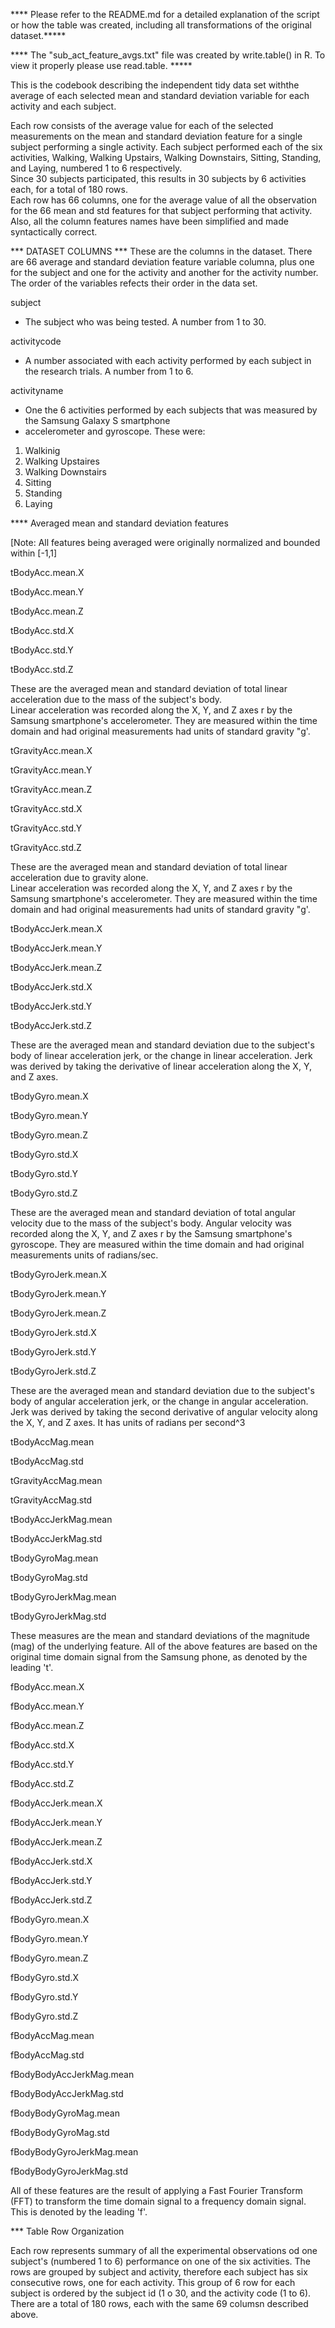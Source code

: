 **** Please refer to the README.md for a detailed explanation of the script or how the table was created, including all transformations of the original dataset.*****

**** The "sub_act_feature_avgs.txt" file was created by write.table() in R.  To view it properly please use read.table. *****

This is the codebook describing the independent tidy data set withthe average of each selected 
mean and standard deviation variable for each activity and each subject.

Each row consists of the average value for each of the selected measurements on the mean and standard deviation 
feature for a single subject performing a single activity. Each subject performed each of the 
six activities, Walking, Walking Upstairs, Walking Downstairs, Sitting, Standing, and Laying, numbered 1 to 6 respectively.  
Since 30 subjects participated, this results in 30 subjects by 6 activities each, for a total of 180 rows.  
Each row has 66 columns, one for the average value of all the observation for the 66 mean and std features 
for that subject performing that activity. Also, all the column features names have been simplified and made 
syntactically correct.


*** DATASET COLUMNS ***
These are the columns in the dataset. There are 66 average and standard deviation feature variable columna, 
plus one for the subject and one for the activity and another for the activity number.  The order of the variables 
refects their order in the data set.

 subject 
 - The subject who was being tested.  A number from 1 to 30.
 
 activitycode 
 - A number associated with each activity performed by each subject in the research trials.  A number from 1 to 6.
 
 activityname 
- One the 6 activities performed by each subjects that was measured by the Samsung Galaxy S smartphone 
- accelerometer and gyroscope.  These were:
1. Walkinig
2. Walking Upstaires
3. Walking Downstairs
4. Sitting
5. Standing
6. Laying

**** Averaged mean and standard deviation features

[Note: All features being averaged were originally normalized and bounded within
[-1,1] 

 tBodyAcc.mean.X 
 
 tBodyAcc.mean.Y 
 
 tBodyAcc.mean.Z
 
 tBodyAcc.std.X 
 
 tBodyAcc.std.Y 
 
 tBodyAcc.std.Z 
 

These are the averaged mean and standard deviation of total linear acceleration due to the mass of the subject's body.  
Linear acceleration was recorded along the X, Y, and Z axes r by the Samsung smartphone's accelerometer. 
They are measured within the time domain and had original measurements had units of standard gravity "g'.  

 tGravityAcc.mean.X 
 
 
 tGravityAcc.mean.Y 
 
 tGravityAcc.mean.Z 
 
 tGravityAcc.std.X 
 
 tGravityAcc.std.Y 
 
 tGravityAcc.std.Z 
 
 These are the averaged mean and standard deviation of total linear acceleration due to gravity alone.  
 Linear acceleration was recorded along the X, Y, and Z axes r by the Samsung smartphone's accelerometer. 
 They are measured within the time domain and had original measurements had units of standard gravity "g'.  
 
 tBodyAccJerk.mean.X 

 tBodyAccJerk.mean.Y 

 tBodyAccJerk.mean.Z 

 tBodyAccJerk.std.X 

 tBodyAccJerk.std.Y 
 
 tBodyAccJerk.std.Z 
 
 These are the averaged mean and standard deviation due to the subject's body of linear acceleration jerk, 
 or the change in linear acceleration.  Jerk was derived by taking the derivative of linear acceleration
 along the X, Y, and Z axes. 

 tBodyGyro.mean.X 
 
 tBodyGyro.mean.Y 
 
 tBodyGyro.mean.Z 
 
 tBodyGyro.std.X 
 
 tBodyGyro.std.Y 
 
 tBodyGyro.std.Z
 
 These are the averaged mean and standard deviation of total angular velocity due to the mass of the subject's body.  Angular velocity was recorded along the X, Y, and Z axes r by the Samsung smartphone's gyroscope. They are measured within the time domain and had original measurements  units of radians/sec.  
  
 tBodyGyroJerk.mean.X 
 
 tBodyGyroJerk.mean.Y 
 
 tBodyGyroJerk.mean.Z 
 
 tBodyGyroJerk.std.X 
 
 tBodyGyroJerk.std.Y 
 
 tBodyGyroJerk.std.Z 
 
 These are the averaged mean and standard deviation due to the subject's body of angular acceleration jerk, 
 or the change in angular acceleration.  Jerk was derived by taking the second derivative of angular velocity 
 along the X, Y, and Z axes.  It has units of radians per second^3

 tBodyAccMag.mean 
 
 tBodyAccMag.std 
 
 tGravityAccMag.mean 
 
 tGravityAccMag.std 
 
 tBodyAccJerkMag.mean 
 
 tBodyAccJerkMag.std 
 
 tBodyGyroMag.mean 
 
 tBodyGyroMag.std 
 
 tBodyGyroJerkMag.mean 
 
 tBodyGyroJerkMag.std 
 
 These measures are the mean and standard deviations of the magnitude (mag) of the underlying feature. 
 All of the above features are based on the original time domain signal from the Samsung phone, 
 as denoted by the leading 't'.
 
 fBodyAcc.mean.X 
 
 fBodyAcc.mean.Y 
 
 fBodyAcc.mean.Z 
 
 fBodyAcc.std.X 
 
 fBodyAcc.std.Y 
 
 fBodyAcc.std.Z 
 
 fBodyAccJerk.mean.X 
 
 fBodyAccJerk.mean.Y 
 
 fBodyAccJerk.mean.Z 
 
 fBodyAccJerk.std.X 
 
 fBodyAccJerk.std.Y 
 
 fBodyAccJerk.std.Z 
 
 fBodyGyro.mean.X 
 
 fBodyGyro.mean.Y 
 
 fBodyGyro.mean.Z 
 
 fBodyGyro.std.X 
 
 fBodyGyro.std.Y 
 
 fBodyGyro.std.Z 
 
 fBodyAccMag.mean 
 
 fBodyAccMag.std 
 
 fBodyBodyAccJerkMag.mean 
 
 fBodyBodyAccJerkMag.std 
 
 fBodyBodyGyroMag.mean 
 
 fBodyBodyGyroMag.std 
 
 fBodyBodyGyroJerkMag.mean 
 
 fBodyBodyGyroJerkMag.std 

All of these features are the result of applying a Fast Fourier Transform (FFT) 
to transform the time domain signal to a frequency domain signal. This is denoted by the leading 'f'.

*** Table Row Organization

Each row represents summary of all the experimental observations od one subject's (numbered 1 to 6) 
performance on one of the six activities.  The rows are grouped by subject and activity, therefore 
each subject has six consecutive rows, one for each activity.  This group of 6 row for each subject 
is ordered by the subject id (1 o 30, and the activity code (1 to 6).  There are a total of 180 rows, 
each with the same 69 columsn described above.

